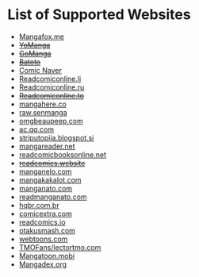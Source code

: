 # List of Supported Websites

* [Mangafox.me](http://fanfox.net/)
* ~~[YoManga](http://yomanga.co/)~~
* ~~[GoManga](http://gomanga.co/)~~
* ~~[Batoto](http://bato.to/)~~
* [Comic Naver](http://comic.naver.com/index.nhn)
* [Readcomiconline.li](http://readcomiconline.li/)
* [Readcomiconline.ru](http://readcomiconline.ru/)
* ~~[Readcomiconline.to](http://readcomiconline.to/)~~
* [mangahere.co](http://mangahere.co/)
* [raw.senmanga](http://raw.senmanga.com/)
* [omgbeaupeep.com](http://www.omgbeaupeep.com/)
* [ac.qq.com](http://ac.qq.com)
* [striputopija.blogspot.si](http://striputopija.blogspot.si/)
* [mangareader.net](http://www.mangareader.net/)
* [readcomicbooksonline.net](http://readcomicbooksonline.net/)
* ~~[readcomics.website](http://www.readcomics.website/)~~
* [manganelo.com](https://manganelo.com/) 
* [mangakakalot.com](https://mangakakalot.com/) 
* [manganato.com](https://manganato.com/) 
* [readmanganato.com](https://readmanganato.com/)
* [hqbr.com.br](https://hqbr.com.br/home)
* [comicextra.com](http://www.comicextra.com)
* [readcomics.io](https://www.readcomics.io/)
* [otakusmash.com](http://www.otakusmash.com/)
* [webtoons.com](https://www.webtoons.com/)
* [TMOFans/lectortmo.com](https://lectortmo.com/)
* [Mangatoon.mobi](https://mangatoon.mobi)
* [Mangadex.org](https://mangadex.org/)